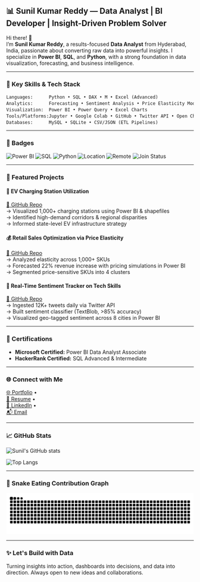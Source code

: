 ## 📊 Sunil Kumar Reddy — Data Analyst | BI Developer | Insight-Driven Problem Solver

Hi there! 👋  
I’m **Sunil Kumar Reddy**, a results-focused **Data Analyst** from Hyderabad, India, passionate about converting raw data into powerful insights. I specialize in **Power BI**, **SQL**, and **Python**, with a strong foundation in data visualization, forecasting, and business intelligence.

---

### 🧠 Key Skills & Tech Stack

```txt
Languages:      Python • SQL • DAX • M • Excel (Advanced)
Analytics:      Forecasting • Sentiment Analysis • Price Elasticity Modeling
Visualization:  Power BI • Power Query • Excel Charts
Tools/Platforms:Jupyter • Google Colab • GitHub • Twitter API • Open Charge Map API
Databases:      MySQL • SQLite • CSV/JSON (ETL Pipelines)
```

---

### 🚀 Badges

![Power BI](https://img.shields.io/badge/Power%20BI-Data%20Analyst-blue?logo=powerbi&logoColor=white)
![SQL](https://img.shields.io/badge/SQL-Advanced-green?logo=postgresql)
![Python](https://img.shields.io/badge/Python-Data%20Wrangling-yellow?logo=python)
![Location](https://img.shields.io/badge/Location-Hyderabad%2C%20India-red)
![Remote](https://img.shields.io/badge/Open%20to-Remote%20Work-ff69b4)
![Join Status](https://img.shields.io/badge/Available-Immediate-green)

---

### 📂 Featured Projects

#### 🚗 **EV Charging Station Utilization**  
[🔗 GitHub Repo](https://github.com/Sunil5411/EV-Charging-Station-Utilization)  
→ Visualized 1,000+ charging stations using Power BI & shapefiles  
→ Identified high-demand corridors & regional disparities  
→ Informed state-level EV infrastructure strategy  

#### 💰 **Retail Sales Optimization via Price Elasticity**  
[🔗 GitHub Repo](https://github.com/Sunil5411/Retail-Sales-Optimization-via-Price-Elasticity)  
→ Analyzed elasticity across 1,000+ SKUs  
→ Forecasted 22% revenue increase with pricing simulations in Power BI  
→ Segmented price-sensitive SKUs into 4 clusters  

#### 🧠 **Real-Time Sentiment Tracker on Tech Skills**  
[🔗 GitHub Repo](https://github.com/Sunil5411/Real-Time-Social-Media-Sentiment-Tracker-on-Tech-Skills-in-India)  
→ Ingested 12K+ tweets daily via Twitter API  
→ Built sentiment classifier (TextBlob, >85% accuracy)  
→ Visualized geo-tagged sentiment across 8 cities in Power BI  

---

### 🏅 Certifications

- **Microsoft Certified:** Power BI Data Analyst Associate  
- **HackerRank Certified:** SQL Advanced & Intermediate  

---

### 🌐 Connect with Me

[🌐 Portfolio](https://sunildata.netlify.app) •  
[📄 Resume](https://github.com/Sunil5411/SunilKumarReddy_DataAnalyst_Resume_2025.pdf) •  
[💼 LinkedIn](https://www.linkedin.com/in/sunilreddy-data-analyst/) •  
[📬 Email](mailto:sunilkumareddy8@gmail.com)

---

### 📈 GitHub Stats

![Sunil's GitHub stats](https://github-readme-stats.vercel.app/api?username=Sunil5411&show_icons=true&theme=default&hide_border=true)

![Top Langs](https://github-readme-stats.vercel.app/api/top-langs/?username=Sunil5411&layout=compact&theme=default)

---

### 🐍 Snake Eating Contribution Graph

![snake gif](https://github.com/Sunil5411/Sunil5411/blob/output/github-contribution-grid-snake.svg)

---

### ✨ Let's Build with Data  
Turning insights into action, dashboards into decisions, and data into direction. Always open to new ideas and collaborations.
